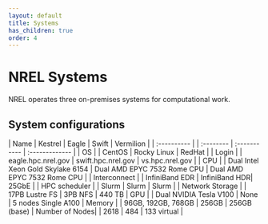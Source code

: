 ```yaml
---
layout: default
title: Systems
has_children: true
order: 4
---
```


# NREL Systems
NREL operates three on-premises systems for computational work. 

## System configurations

| Name        | Kestrel | Eagle     | Swift        | Vermilion     | 
| :---------- |        | :-------- | :----------- | :------------- |
| OS          |        | CentOS    | Rocky Linux    | RedHat       |
| Login       |        | eagle.hpc.nrel.gov | swift.hpc.nrel.gov | vs.hpc.nrel.gov |
| CPU         |        | Dual Intel Xeon Gold Skylake 6154 | Dual AMD EPYC 7532 Rome CPU | Dual AMD EPYC 7532 Rome CPU |
| Interconnect |        | InfiniBand EDR | InfiniBand HDR| 25GbE |
| HPC scheduler |       | Slurm | Slurm | Slurm |
| Network Storage |    | 17PB Lustre FS | 3PB NFS | 440 TB
| GPU         |        | Dual NVIDIA Tesla V100 | None | 5 nodes Single A100
| Memory      |        | 96GB, 192GB, 768GB | 256GB | 256GB (base)
| Number of Nodes|      | 2618 | 484 | 133 virtual |


